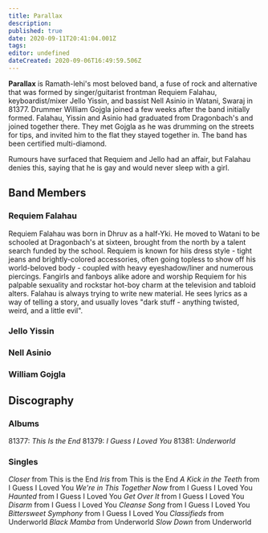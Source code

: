 ```yaml
---
title: Parallax
description: 
published: true
date: 2020-09-11T20:41:04.001Z
tags: 
editor: undefined
dateCreated: 2020-09-06T16:49:59.506Z
---
```


**Parallax** is Ramath-lehi's most beloved band, a fuse of rock and alternative that was formed by singer/guitarist frontman Requiem Falahau, keyboardist/mixer Jello Yissin, and bassist Nell Asinio in Watani, Swaraj in 81377. Drummer William Gojgla joined a few weeks after the band initially formed. Falahau, Yissin and Asinio had graduated from Dragonbach's and joined together there. They met Gojgla as he was drumming on the streets for tips, and invited him to the flat they stayed together in. The band has been certified multi-diamond.

Rumours have surfaced that Requiem and Jello had an affair, but Falahau denies this, saying that he is gay and would never sleep with a girl.

Band Members
------------

### Requiem Falahau

Requiem Falahau was born in Dhruv as a half-Yki. He moved to Watani to be schooled at Dragonbach's at sixteen, brought from the north by a talent search funded by the school. Requiem is known for hiis dress style - tight jeans and brightly-colored accessories, often going topless to show off his world-beloved body - coupled with heavy eyeshadow/liner and numerous piercings. Fangirls and fanboys alike adore and worship Requiem for his palpable sexuality and rockstar hot-boy charm at the television and tabloid alters. Falahau is always trying to write new material. He sees lyrics as a way of telling a story, and usually loves "dark stuff - anything twisted, weird, and a little evil".

### Jello Yissin

### Nell Asinio

### William Gojgla

Discography
-----------

### Albums

81377: <i>This Is the End</i> 81379: <i>I Guess I Loved You</i> 81381: <i>Underworld</i>

### Singles

<i>Closer</i> from This is the End <i>Iris</i> from This is the End <i>A Kick in the Teeth</i> from I Guess I Loved You <i>We're in This Together Now</i> from I Guess I Loved You <i>Haunted</i> from I Guess I Loved You <i>Get Over It</i> from I Guess I Loved You <i>Disarm</i> from I Guess I Loved You <i>Cleanse Song</i> from I Guess I Loved You <i>Bittersweet Symphony</i> from I Guess I Loved You <i>Classifieds</i> from Underworld <i>Black Mamba</i> from Underworld <i>Slow Down</i> from Underworld</i>